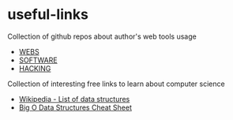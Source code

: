 # useful-links

Collection of github repos about author's web tools usage
- [WEBS](https://github.com/Axlfc/useful-webs)
- [SOFTWARE](https://github.com/Axlfc/useful-software)
- [HACKING](https://github.com/Axlfc/hacking-tools)

Collection of interesting free links to learn about computer science
- [Wikipedia - List of data structures](https://en.wikipedia.org/wiki/List_of_data_structures)
- [Big O Data Structures Cheat Sheet](https://www.bigocheatsheet.com/)
